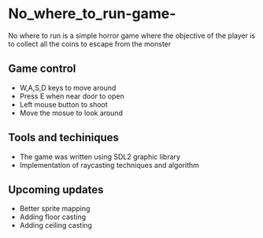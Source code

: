 # No_where_to_run-game-
No where to run is a simple horror game where the objective of the player is to collect all the coins to escape from the monster

## Game control
* W,A,S,D keys to move around
* Press E when near door to open
* Left mouse button to shoot
* Move the mosue to look around

## Tools and techiniques
* The game was written using SDL2 graphic library
* Implementation of raycasting techniques and algorithm

## Upcoming updates
* Better sprite mapping
* Adding floor casting
* Adding ceiling casting


